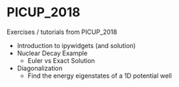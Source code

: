 # PICUP_2018
Exercises / tutorials from PICUP_2018
* Introduction to ipywidgets (and solution)
* Nuclear Decay Example
  * Euler vs Exact Solution
* Diagonalization
  * Find the energy eigenstates of a 1D potential well
